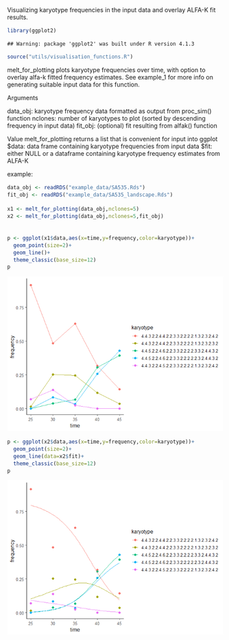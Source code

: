 Visualizing karyotype frequencies in the input data and overlay ALFA-K
fit results.

``` r
library(ggplot2)
```

    ## Warning: package 'ggplot2' was built under R version 4.1.3

``` r
source("utils/visualisation_functions.R")
```

melt_for_plotting plots karyotype frequencies over time, with option to
overlay alfa-k fitted frequency estimates. See example_1 for more info
on generating suitable input data for this function.

Arguments

data_obj: karyotype frequency data formatted as output from proc_sim()
function nclones: number of karyotypes to plot (sorted by descending
frequency in input data) fit_obj: (optional) fit resulting from alfak()
function

Value melt_for_plotting returns a list that is convenient for input into
ggplot $data: data frame containing karyotype frequencies from input
data $fit: either NULL or a dataframe containing karyotype frequency
estimates from ALFA-K

example:

``` r
data_obj <- readRDS("example_data/SA535.Rds")
fit_obj <- readRDS("example_data/SA535_landscape.Rds")

x1 <- melt_for_plotting(data_obj,nclones=5)
x2 <- melt_for_plotting(data_obj,nclones=5,fit_obj)


p <- ggplot(x1$data,aes(x=time,y=frequency,color=karyotype))+
  geom_point(size=2)+
  geom_line()+
  theme_classic(base_size=12)
p
```

![](README_files/figure-markdown_github/unnamed-chunk-2-1.png)

``` r
p <- ggplot(x2$data,aes(x=time,y=frequency,color=karyotype))+
  geom_point(size=2)+
  geom_line(data=x2$fit)+
  theme_classic(base_size=12)
p
```

![](README_files/figure-markdown_github/unnamed-chunk-2-2.png)
